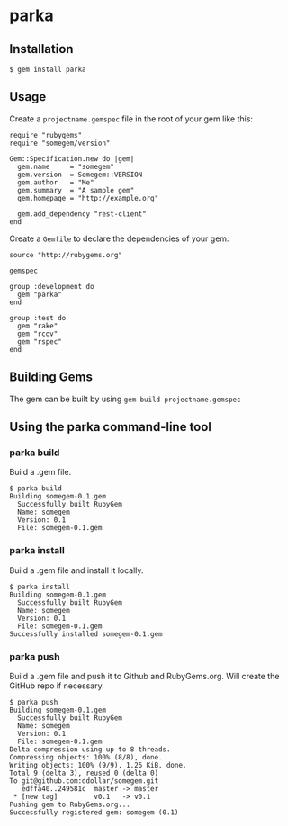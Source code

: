 # parka

## Installation

    $ gem install parka
   
## Usage

Create a `projectname.gemspec` file in the root of your gem like this:

    require "rubygems"
    require "somegem/version"
    
    Gem::Specification.new do |gem|
      gem.name     = "somegem"
      gem.version  = Somegem::VERSION
      gem.author   = "Me"
      gem.summary  = "A sample gem"
      gem.homepage = "http://example.org"
      
      gem.add_dependency "rest-client"
    end
   
Create a `Gemfile` to declare the dependencies of your gem:

    source "http://rubygems.org"

    gemspec

    group :development do
      gem "parka"
    end

    group :test do
      gem "rake"
      gem "rcov"
      gem "rspec"
    end

## Building Gems

The gem can be built by using `gem build projectname.gemspec`
   
## Using the parka command-line tool

### parka build

Build a .gem file.

    $ parka build
    Building somegem-0.1.gem
      Successfully built RubyGem
      Name: somegem
      Version: 0.1
      File: somegem-0.1.gem

### parka install

Build a .gem file and install it locally.

    $ parka install
    Building somegem-0.1.gem
      Successfully built RubyGem
      Name: somegem
      Version: 0.1
      File: somegem-0.1.gem
    Successfully installed somegem-0.1.gem

### parka push

Build a .gem file and push it to Github and RubyGems.org. Will create the GitHub repo if necessary.

    $ parka push
    Building somegem-0.1.gem
      Successfully built RubyGem
      Name: somegem
      Version: 0.1
      File: somegem-0.1.gem
    Delta compression using up to 8 threads.
    Compressing objects: 100% (8/8), done.
    Writing objects: 100% (9/9), 1.26 KiB, done.
    Total 9 (delta 3), reused 0 (delta 0)
    To git@github.com:ddollar/somegem.git
       edffa40..249581c  master -> master
     * [new tag]         v0.1   -> v0.1
    Pushing gem to RubyGems.org...
    Successfully registered gem: somegem (0.1)